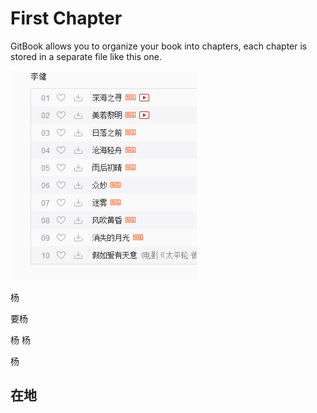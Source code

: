 # First Chapter

GitBook allows you to organize your book into chapters, each chapter is stored in a separate file like this one.



![](/assets/import.png)



杨

要杨

杨  杨 

杨

## 在地





